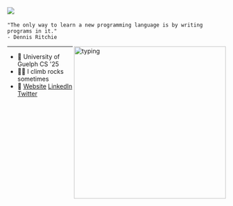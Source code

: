 ## ![](https://komarev.com/ghpvc/?username=ManeeshWije)

```
"The only way to learn a new programming language is by writing programs in it."
- Dennis Ritchie
```

<img src="https://media.giphy.com/media/fXZmtuyPCbmPXpE0bE/giphy.gif" alt="typing" width="350px" align="right"/>
<hr>

- 🌱 University of Guelph CS '25
- 🧗🏽 I climb rocks sometimes
- 👥 [Website](https://www.wijeproject.com) [LinkedIn](https://www.linkedin.com/in/maneeshwije/) [Twitter](https://twitter.com/maneesh_wije)
